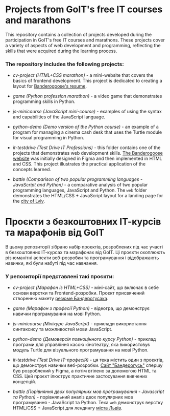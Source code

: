 # Projects from GoIT's free IT courses and marathons

This repository contains a collection of projects developed during the participation in GoIT's free IT courses and marathons. These projects cover a variety of aspects of web development and programming, reflecting the skills that were acquired during the learning process.

### The repository includes the following projects:

-   _cv-project (HTML+CSS marathon)_ - a mini-website that covers the basics of frontend development. This project is dedicated to creating a layout for <a href="https://timely-quokka-fb62e1.netlify.app/">Banderogoose's resume</a>.

-   _game (Python profession marathon)_ - a video game that demonstrates programming skills in Python.

-   _js-minicourse (JavaScript mini-course)_ - examples of using the syntax and capabilities of the JavaScript language.

-   _python-demo (Demo version of the Python course)_ - an example of a program for managing a cinema cash desk that uses the Turtle module for visual programming in Python.

-   _it-testdrive (Test Drive IT Professions)_ - this folder contains one of the projects that demonstrates web development skills. <a href="https://wondrous-fairy-f09f78.netlify.app/">The Banderogoose website</a> was initially designed in Figma and then implemented in HTML and CSS. This project illustrates the practical application of the concepts learned.

-   _battle (Comparison of two popular programming languages - JavaScript and Python)_ - a comparative analysis of two popular programming languages, JavaScript and Python. The `web` folder demonstrates the HTML/CSS + JavaScript layout for a landing page for the <a href="https://ubiquitous-starburst-a7128c.netlify.app/">city of Lviv</a>.

# Проєкти з безкоштовних ІТ-курсів та марафонів від GoIT

В цьому репозиторії зібрано набір проєктів, розроблених під час участі в безкоштовних ІТ-курсах та марафонах від GoIT.
Ці проєкти охоплюють різноманітні аспекти веб-розробки та програмування і відображають навички, які були набуті під час навчання.

### У репозиторії представлені такі проєкти:

-   _cv-project (Марафон із HTML+CSS)_ - міні-сайт, що включає в себе основи верстки та Frontend-розробки. Проєкт присвячений створенню макету <a href="https://timely-quokka-fb62e1.netlify.app/">резюме Бандерогусака</a>.

-   _game (Марафон з професії Python)_ - відеогра, що демонструє навички програмування на мові Python.

-   _js-minicourse (Мінікурс JavaScript)_ - приклади використання синтаксису та можливостей мови JavaScript.

-   _python-demo (Демоверсія повноцінного курсу Python)_ - приклад програми для управління касою кінотеатру, яка використовує модуль Turtle для візуального програмування на мові Python.

-   _it-testdrive (Test Drive IT-професій)_ - ця тека містить один з проєктів, що демонструє навички веб-розробки. <a href="https://wondrous-fairy-f09f78.netlify.app/">Сайт "Бандерогусь"</a> спершу був розроблений у Figma, а потім втілено за допомогою HTML та CSS. Цей проєкт ілюструє практичне застосування вивчених концепцій.

-   _battle (Порівняння двох популярних мов програмування - Javascript та Python)_ - порівняльний аналіз двох популярних мов програмування - JavaScript та Python. Тека `web` демонструє верстку HTML/CSS + JavaScript для лендингу <a href="https://ubiquitous-starburst-a7128c.netlify.app/">міста Львів</a>.
